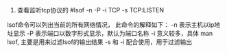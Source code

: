 1. 查看监听tcp协议的
#lsof -n -P -i TCP -s TCP:LISTEN

lsof命令可以列出当前的所有网络情况， 此命令的解释如下：
-n 表示主机以ip地址显示
-P 表示端口以数字形式显示，默认为端口名称
-i 意义较多，具体 man lsof, 主要是用来过滤lsof的输出结果
-s 和 -i 配合使用，用于过滤输出